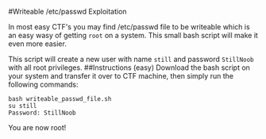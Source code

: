 #Writeable /etc/passwd Exploitation

In most easy CTF's you may find /etc/passwd file to be writeable which is an easy wasy of getting `root` on a system. This small bash script will make it even more easier. 

This script will create a new user with name `still` and password `StillNoob` with all root privileges.
##Instructions (easy)
Download the bash script on your system and transfer it over to CTF machine, then simply run the following commands:
```
bash writeable_passwd_file.sh
su still
Password: StillNoob
```
You are now root!  
